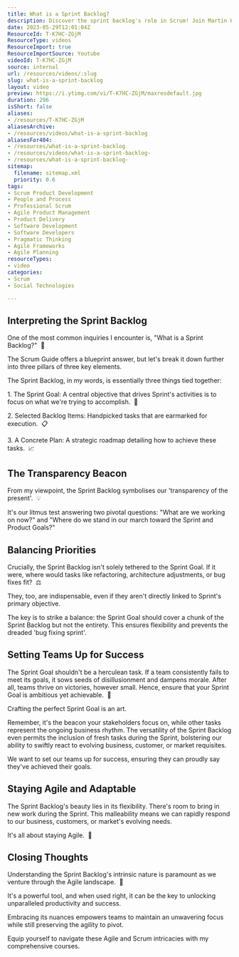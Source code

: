 ```yaml
---
title: What is a Sprint Backlog?
description: Discover the sprint backlog's role in Scrum! Join Martin Hinshelwood as he explains its importance for teams and stakeholders in this insightful video.
date: 2023-05-29T12:01:04Z
ResourceId: T-K7HC-ZGjM
ResourceType: videos
ResourceImport: true
ResourceImportSource: Youtube
videoId: T-K7HC-ZGjM
source: internal
url: /resources/videos/:slug
slug: what-is-a-sprint-backlog
layout: video
preview: https://i.ytimg.com/vi/T-K7HC-ZGjM/maxresdefault.jpg
duration: 296
isShort: false
aliases:
- /resources/T-K7HC-ZGjM
aliasesArchive:
- /resources/videos/what-is-a-sprint-backlog
aliasesFor404:
- /resources/what-is-a-sprint-backlog
- /resources/videos/what-is-a-sprint-backlog-
- /resources/what-is-a-sprint-backlog-
sitemap:
  filename: sitemap.xml
  priority: 0.6
tags:
- Scrum Product Development
- People and Process
- Professional Scrum
- Agile Product Management
- Product Delivery
- Software Development
- Software Developers
- Pragmatic Thinking
- Agile Frameworks
- Agile Planning
resourceTypes:
- video
categories:
- Scrum
- Social Technologies

---
```

## Interpreting the Sprint Backlog

One of the most common inquiries I encounter is, "What is a Sprint Backlog?"  📝

The Scrum Guide offers a blueprint answer, but let's break it down further into three pillars of three key elements.

The Sprint Backlog, in my words, is essentially three things tied together:

1\. The Sprint Goal: A central objective that drives Sprint's activities is to focus on what we're trying to accomplish.  🎯

2\. Selected Backlog Items: Handpicked tasks that are earmarked for execution.  📋

3\. A Concrete Plan: A strategic roadmap detailing how to achieve these tasks.  📈

## The Transparency Beacon

From my viewpoint, the Sprint Backlog symbolises our 'transparency of the present'.  💡

It's our litmus test answering two pivotal questions: "What are we working on now?" and "Where do we stand in our march toward the Sprint and Product Goals?"

## Balancing Priorities

Crucially, the Sprint Backlog isn't solely tethered to the Sprint Goal. If it were, where would tasks like refactoring, architecture adjustments, or bug fixes fit?  ⚖️

They, too, are indispensable, even if they aren't directly linked to Sprint's primary objective.

The key is to strike a balance: the Sprint Goal should cover a chunk of the Sprint Backlog but not the entirety. This ensures flexibility and prevents the dreaded 'bug fixing sprint'.

## Setting Teams Up for Success

The Sprint Goal shouldn't be a herculean task. If a team consistently fails to meet its goals, it sows seeds of disillusionment and dampens morale. After all, teams thrive on victories, however small. Hence, ensure that your Sprint Goal is ambitious yet achievable.  🚀

Crafting the perfect Sprint Goal is an art.

Remember, it's the beacon your stakeholders focus on, while other tasks represent the ongoing business rhythm. The versatility of the Sprint Backlog even permits the inclusion of fresh tasks during the Sprint, bolstering our ability to swiftly react to evolving business, customer, or market requisites.

We want to set our teams up for success, ensuring they can proudly say they've achieved their goals.

## Staying Agile and Adaptable

The Sprint Backlog's beauty lies in its flexibility. There's room to bring in new work during the Sprint. This malleability means we can rapidly respond to our business, customers, or market's evolving needs.

It's all about staying Agile.  🔄

## Closing Thoughts

Understanding the Sprint Backlog's intrinsic nature is paramount as we venture through the Agile landscape.  🤔

It's a powerful tool, and when used right, it can be the key to unlocking unparalleled productivity and success.

Embracing its nuances empowers teams to maintain an unwavering focus while still preserving the agility to pivot.

Equip yourself to navigate these Agile and Scrum intricacies with my comprehensive courses.
